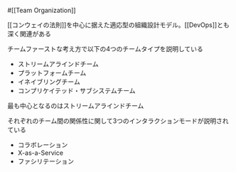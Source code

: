 #[[Team Organization]]

[[コンウェイの法則]]を中心に据えた適応型の組織設計モデル。[[DevOps]]とも深く関連がある

チームファーストな考え方で以下の4つのチームタイプを説明している

- ストリームアラインドチーム
- プラットフォームチーム
- イネイブリングチーム
- コンプリケイテッド・サブシステムチーム

最も中心となるのはストリームアラインドチーム

それぞれのチーム間の関係性に関して3つのインタラクションモードが説明されている

- コラボレーション
- X-as-a-Service
- ファシリテーション